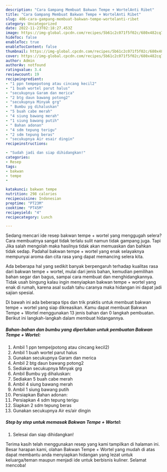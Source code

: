 ```yaml
---
description: "Cara Gampang Membuat Bakwan Tempe + WortelAnti Ribet"
title: "Cara Gampang Membuat Bakwan Tempe + WortelAnti Ribet"
slug: 406-cara-gampang-membuat-bakwan-tempe-wortelanti-ribet
category: Uncategorized
date: 2022-11-23T02:18:27.453Z
image: https://img-global.cpcdn.com/recipes/5b61c2c071f5f02c/680x482cq70/bakwan-tempe-wortel-foto-resep-utama.jpg
hideToc: false
enableToc: true
enableTocContent: false
thumbnail: https://img-global.cpcdn.com/recipes/5b61c2c071f5f02c/680x482cq70/bakwan-tempe-wortel-foto-resep-utama.jpg
cover: https://img-global.cpcdn.com/recipes/5b61c2c071f5f02c/680x482cq70/bakwan-tempe-wortel-foto-resep-utama.jpg
author: Admin
authorAv: notfound
ratingvalue: 3.4
reviewcount: 19
recipeingredient:
- "1 ppn tempepotong atau cincang kecil2"
- "1 buah wortel parut halus"
- "secukupnya Garam dan merica"
- "2 btg daun bawang potong2"
- "secukupnya Minyak grg"
- " Bumbu yg dihaluskan"
- "5 buah cabe merah"
- "4 siung bawang merah"
- "1 siung bawang putih"
- " Bahan adonan"
- "4 sdm tepung terigu"
- "2 sdm tepung beras"
- "secukupnya Air esair dingin"
recipeinstructions:

- "Sudah jadi dan siap dihidangkan!"
categories:
- Resep
tags:
- bakwan
- tempe
- 

katakunci: bakwan tempe  
nutrition: 298 calories
recipecuisine: Indonesian
preptime: "PT23M"
cooktime: "PT45M"
recipeyield: "4"
recipecategory: Lunch

---
```



Sedang mencari ide resep bakwan tempe + wortel yang menggugah selera? Cara membuatnya sangat tidak terlalu sulit namun tidak gampang juga. Tapi Jika salah mengolah maka hasilnya tidak akan memuaskan dan bahkan tidak sedap. Padahal bakwan tempe + wortel yang enak selayaknya mempunyai aroma dan cita rasa yang dapat memancing selera kita.


Ada beberapa hal yang sedikit banyak berpengaruh terhadap kualitas rasa dari bakwan tempe + wortel, mulai dari jenis bahan, kemudian pemilihan bahan segar dan bagus, sampai cara membuat dan menghidangkannya. Tidak usah bingung kalau ingin menyiapkan bakwan tempe + wortel yang enak di rumah, karena asal sudah tahu caranya maka hidangan ini dapat jadi sajian spesial.




Di bawah ini ada beberapa tips dan trik praktis untuk membuat bakwan tempe + wortel yang siap dikreasikan. Kamu dapat membuat Bakwan Tempe + Wortel menggunakan 13 jenis bahan dan 0 langkah pembuatan. Berikut ini langkah-langkah dalam membuat hidangannya.

<!--inarticleads1-->

##### Bahan-bahan dan bumbu yang diperlukan untuk pembuatan Bakwan Tempe + Wortel:

1. Ambil 1 ppn tempe(potong atau cincang kecil2)
1. Ambil 1 buah wortel parut halus
1. Gunakan secukupnya Garam dan merica
1. Ambil 2 btg daun bawang potong2
1. Sediakan secukupnya Minyak grg
1. Ambil  Bumbu yg dihaluskan:
1. Sediakan 5 buah cabe merah
1. Ambil 4 siung bawang merah
1. Ambil 1 siung bawang putih
1. Persiapkan  Bahan adonan:
1. Persiapkan 4 sdm tepung terigu
1. Siapkan 2 sdm tepung beras
1. Gunakan secukupnya Air es/air dingin




<!--inarticleads2-->

##### Step by step untuk memasak Bakwan Tempe + Wortel:


1. Selesai dan siap dihidangkan!



Terima kasih telah menggunakan resep yang kami tampilkan di halaman ini. Besar harapan kami, olahan Bakwan Tempe + Wortel yang mudah di atas dapat membantu anda menyiapkan hidangan yang lezat untuk keluarga/teman maupun menjadi ide untuk berbisnis kuliner. Selamat mencoba!
